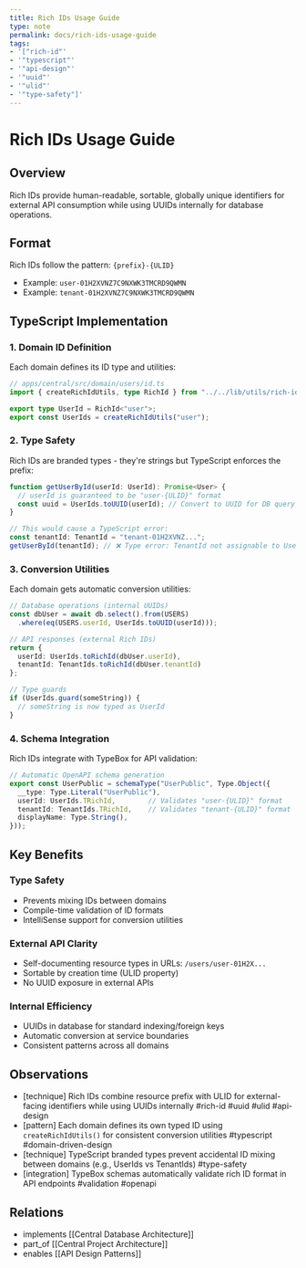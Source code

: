 ```yaml
---
title: Rich IDs Usage Guide
type: note
permalink: docs/rich-ids-usage-guide
tags:
- '["rich-id"'
- '"typescript"'
- '"api-design"'
- '"uuid"'
- '"ulid"'
- '"type-safety"]'
---
```


# Rich IDs Usage Guide

## Overview
Rich IDs provide human-readable, sortable, globally unique identifiers for external API consumption while using UUIDs internally for database operations.

## Format
Rich IDs follow the pattern: `{prefix}-{ULID}`
- Example: `user-01H2XVNZ7C9NXWK3TMCRD9QWMN`
- Example: `tenant-01H2XVNZ7C9NXWK3TMCRD9QWMN`

## TypeScript Implementation

### 1. Domain ID Definition
Each domain defines its ID type and utilities:

```typescript
// apps/central/src/domain/users/id.ts
import { createRichIdUtils, type RichId } from "../../lib/utils/rich-id.js";

export type UserId = RichId<"user">;
export const UserIds = createRichIdUtils("user");
```

### 2. Type Safety
Rich IDs are branded types - they're strings but TypeScript enforces the prefix:

```typescript
function getUserById(userId: UserId): Promise<User> {
  // userId is guaranteed to be "user-{ULID}" format
  const uuid = UserIds.toUUID(userId); // Convert to UUID for DB query
}

// This would cause a TypeScript error:
const tenantId: TenantId = "tenant-01H2XVNZ...";
getUserById(tenantId); // ❌ Type error: TenantId not assignable to UserId
```

### 3. Conversion Utilities
Each domain gets automatic conversion utilities:

```typescript
// Database operations (internal UUIDs)
const dbUser = await db.select().from(USERS)
  .where(eq(USERS.userId, UserIds.toUUID(userId)));

// API responses (external Rich IDs)  
return {
  userId: UserIds.toRichId(dbUser.userId),
  tenantId: TenantIds.toRichId(dbUser.tenantId)
};

// Type guards
if (UserIds.guard(someString)) {
  // someString is now typed as UserId
}
```

### 4. Schema Integration
Rich IDs integrate with TypeBox for API validation:

```typescript
// Automatic OpenAPI schema generation
export const UserPublic = schemaType("UserPublic", Type.Object({
  __type: Type.Literal("UserPublic"),
  userId: UserIds.TRichId,        // Validates "user-{ULID}" format
  tenantId: TenantIds.TRichId,    // Validates "tenant-{ULID}" format
  displayName: Type.String(),
}));
```

## Key Benefits

### Type Safety
- Prevents mixing IDs between domains
- Compile-time validation of ID formats
- IntelliSense support for conversion utilities

### External API Clarity
- Self-documenting resource types in URLs: `/users/user-01H2X...`
- Sortable by creation time (ULID property)
- No UUID exposure in external APIs

### Internal Efficiency  
- UUIDs in database for standard indexing/foreign keys
- Automatic conversion at service boundaries
- Consistent patterns across all domains

## Observations
- [technique] Rich IDs combine resource prefix with ULID for external-facing identifiers while using UUIDs internally #rich-id #uuid #ulid #api-design
- [pattern] Each domain defines its own typed ID using `createRichIdUtils()` for consistent conversion utilities #typescript #domain-driven-design
- [technique] TypeScript branded types prevent accidental ID mixing between domains (e.g., UserIds vs TenantIds) #type-safety
- [integration] TypeBox schemas automatically validate rich ID format in API endpoints #validation #openapi

## Relations
- implements [[Central Database Architecture]]
- part_of [[Central Project Architecture]]
- enables [[API Design Patterns]]